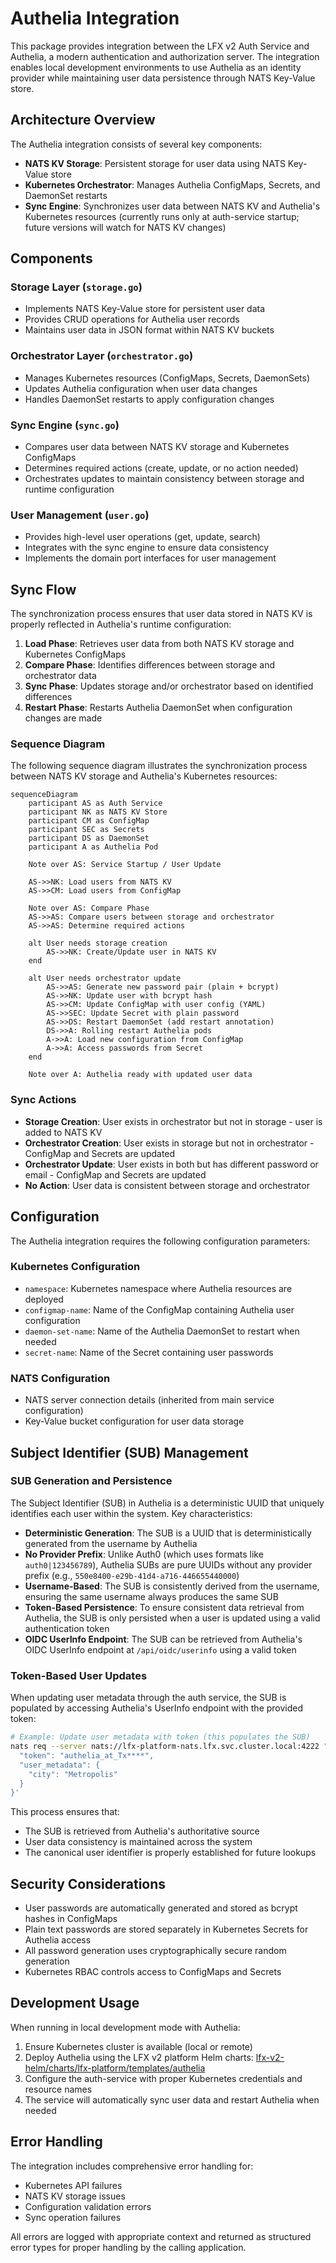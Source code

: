 # Authelia Integration

This package provides integration between the LFX v2 Auth Service and Authelia, a modern authentication and authorization server. The integration enables local development environments to use Authelia as an identity provider while maintaining user data persistence through NATS Key-Value store.

## Architecture Overview

The Authelia integration consists of several key components:

- **NATS KV Storage**: Persistent storage for user data using NATS Key-Value store
- **Kubernetes Orchestrator**: Manages Authelia ConfigMaps, Secrets, and DaemonSet restarts
- **Sync Engine**: Synchronizes user data between NATS KV and Authelia's Kubernetes resources (currently runs only at auth-service startup; future versions will watch for NATS KV changes)

## Components

### Storage Layer (`storage.go`)
- Implements NATS Key-Value store for persistent user data
- Provides CRUD operations for Authelia user records
- Maintains user data in JSON format within NATS KV buckets

### Orchestrator Layer (`orchestrator.go`)
- Manages Kubernetes resources (ConfigMaps, Secrets, DaemonSets)
- Updates Authelia configuration when user data changes
- Handles DaemonSet restarts to apply configuration changes

### Sync Engine (`sync.go`)
- Compares user data between NATS KV storage and Kubernetes ConfigMaps
- Determines required actions (create, update, or no action needed)
- Orchestrates updates to maintain consistency between storage and runtime configuration

### User Management (`user.go`)
- Provides high-level user operations (get, update, search)
- Integrates with the sync engine to ensure data consistency
- Implements the domain port interfaces for user management

## Sync Flow

The synchronization process ensures that user data stored in NATS KV is properly reflected in Authelia's runtime configuration:

1. **Load Phase**: Retrieves user data from both NATS KV storage and Kubernetes ConfigMaps
2. **Compare Phase**: Identifies differences between storage and orchestrator data
3. **Sync Phase**: Updates storage and/or orchestrator based on identified differences
4. **Restart Phase**: Restarts Authelia DaemonSet when configuration changes are made

### Sequence Diagram

The following sequence diagram illustrates the synchronization process between NATS KV storage and Authelia's Kubernetes resources:

```mermaid
sequenceDiagram
    participant AS as Auth Service
    participant NK as NATS KV Store
    participant CM as ConfigMap
    participant SEC as Secrets
    participant DS as DaemonSet
    participant A as Authelia Pod

    Note over AS: Service Startup / User Update
    
    AS->>NK: Load users from NATS KV
    AS->>CM: Load users from ConfigMap
    
    Note over AS: Compare Phase
    AS->>AS: Compare users between storage and orchestrator
    AS->>AS: Determine required actions
    
    alt User needs storage creation
        AS->>NK: Create/Update user in NATS KV
    end
    
    alt User needs orchestrator update
        AS->>AS: Generate new password pair (plain + bcrypt)
        AS->>NK: Update user with bcrypt hash
        AS->>CM: Update ConfigMap with user config (YAML)
        AS->>SEC: Update Secret with plain password
        AS->>DS: Restart DaemonSet (add restart annotation)
        DS->>A: Rolling restart Authelia pods
        A->>A: Load new configuration from ConfigMap
        A->>A: Access passwords from Secret
    end
    
    Note over A: Authelia ready with updated user data
```

### Sync Actions

- **Storage Creation**: User exists in orchestrator but not in storage - user is added to NATS KV
- **Orchestrator Creation**: User exists in storage but not in orchestrator - ConfigMap and Secrets are updated
- **Orchestrator Update**: User exists in both but has different password or email - ConfigMap and Secrets are updated
- **No Action**: User data is consistent between storage and orchestrator

## Configuration

The Authelia integration requires the following configuration parameters:

### Kubernetes Configuration
- `namespace`: Kubernetes namespace where Authelia resources are deployed
- `configmap-name`: Name of the ConfigMap containing Authelia user configuration
- `daemon-set-name`: Name of the Authelia DaemonSet to restart when needed
- `secret-name`: Name of the Secret containing user passwords

### NATS Configuration
- NATS server connection details (inherited from main service configuration)
- Key-Value bucket configuration for user data storage

## Subject Identifier (SUB) Management

### SUB Generation and Persistence

The Subject Identifier (SUB) in Authelia is a deterministic UUID that uniquely identifies each user within the system. Key characteristics:

- **Deterministic Generation**: The SUB is a UUID that is deterministically generated from the username by Authelia
- **No Provider Prefix**: Unlike Auth0 (which uses formats like `auth0|123456789`), Authelia SUBs are pure UUIDs without any provider prefix (e.g., `550e8400-e29b-41d4-a716-446655440000`)
- **Username-Based**: The SUB is consistently derived from the username, ensuring the same username always produces the same SUB
- **Token-Based Persistence**: To ensure consistent data retrieval from Authelia, the SUB is only persisted when a user is updated using a valid authentication token
- **OIDC UserInfo Endpoint**: The SUB can be retrieved from Authelia's OIDC UserInfo endpoint at `/api/oidc/userinfo` using a valid token

### Token-Based User Updates

When updating user metadata through the auth service, the SUB is populated by accessing Authelia's UserInfo endpoint with the provided token:

```bash
# Example: Update user metadata with token (this populates the SUB)
nats req --server nats://lfx-platform-nats.lfx.svc.cluster.local:4222 "lfx.auth-service.user_metadata.update" '{
  "token": "authelia_at_Tx****",
  "user_metadata": {
    "city": "Metropolis"
  }
}'
```

This process ensures that:
- The SUB is retrieved from Authelia's authoritative source
- User data consistency is maintained across the system
- The canonical user identifier is properly established for future lookups

## Security Considerations

- User passwords are automatically generated and stored as bcrypt hashes in ConfigMaps
- Plain text passwords are stored separately in Kubernetes Secrets for Authelia access
- All password generation uses cryptographically secure random generation
- Kubernetes RBAC controls access to ConfigMaps and Secrets

## Development Usage

When running in local development mode with Authelia:

1. Ensure Kubernetes cluster is available (local or remote)
2. Deploy Authelia using the LFX v2 platform Helm charts: [lfx-v2-helm/charts/lfx-platform/templates/authelia](https://github.com/linuxfoundation/lfx-v2-helm/tree/main/charts/lfx-platform/templates/authelia)
3. Configure the auth-service with proper Kubernetes credentials and resource names
4. The service will automatically sync user data and restart Authelia when needed

## Error Handling

The integration includes comprehensive error handling for:
- Kubernetes API failures
- NATS KV storage issues
- Configuration validation errors
- Sync operation failures

All errors are logged with appropriate context and returned as structured error types for proper handling by the calling application.

